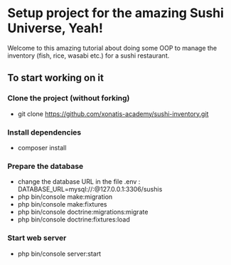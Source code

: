 # Setup project for the amazing Sushi Universe, Yeah!
Welcome to this amazing tutorial about doing some OOP to manage the inventory (fish, rice, wasabi etc.) for a sushi restaurant.

## To start working on it
### Clone the project (without forking)
- git clone https://github.com/xonatis-academy/sushi-inventory.git

### Install dependencies
- composer install

### Prepare the database
- change the database URL in the file .env : DATABASE_URL=mysql://<username>:<password>@127.0.0.1:3306/sushis
- php bin/console make:migration
- php bin/console make:fixtures
- php bin/console doctrine:migrations:migrate
- php bin/console doctrine:fixtures:load

### Start web server
- php bin/console server:start



